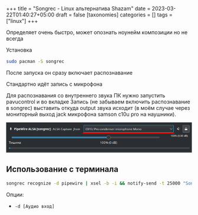 +++
title = "Songrec - Linux альтернатива Shazam"
date = 2023-03-22T01:40:27+05:00
draft = false
[taxonomies]
categories = []
tags = ["linux"]
+++

Определяет очень быстро, может опознать ноунейм композиции но не всегда

Установка

```sh
sudo pacman -S songrec
```

После запуска он сразу включает распознавание

Стандартно идёт запись с микрофона

Для распознавания со внутреннего звука ПК нужно запустить pavucontrol и во вкладке Запись (не забываем включить распознавание в songrec) выставить откуда output звука исходит (в моём случае через мониторный выход jack микрофона samson c10u pro на наушники).

![image](/images/songrec-linux-alternative-shazam/songrec-changing-source.png)

## Использование с терминала

```sh
songrec recognize -d pipewire | xsel -b -i && notify-send -t 25000 "Song recognized" "xsel -b" -u low
```

Опции:

- `-d [Аудио вход]`
